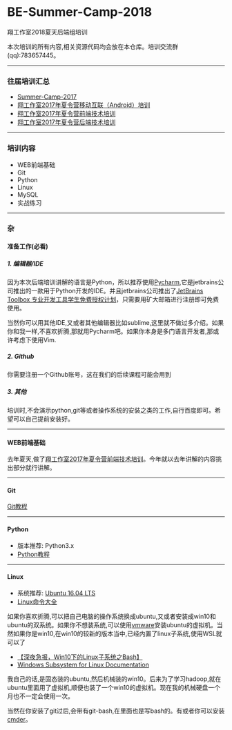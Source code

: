 # BE-Summer-Camp-2018
翔工作室2018夏天后端组培训

本次培训的所有内容,相关资源代码均会放在本仓库。培训交流群(qq):783657445。

********************
### 往届培训汇总

- [Summer-Camp-2017](https://github.com/cumtflyingstudio/Summer-Camp-2017)
- [翔工作室2017年夏令营移动互联（Android）培训](https://github.com/cumtflyingstudio/ME-Summer-Camp-2017)
- [翔工作室2017年夏令营前端技术培训](https://github.com/cumtflyingstudio/FE-Summer-Camp-2017)
- [翔工作室2017年夏令营后端技术培训](https://github.com/cumtflyingstudio/BE-Summer-Camp-2017)

********************
### 培训内容

- WEB前端基础
- Git
- Python
- Linux
- MySQL
- 实战练习

********************
### 杂

#### 准备工作(必看)

##### 1. 编辑器/IDE

因为本次后端培训讲解的语言是Python，所以推荐使用[Pycharm](https://www.jetbrains.com/pycharm/),它是jetbrains公司推出的一款用于Python开发的IDE。并且jetbrains公司推出了[JetBrains Toolbox 专业开发工具学生免费授权计划](https://www.jetbrains.com/zh/student/)，只需要用矿大邮箱进行注册即可免费使用。

当然你可以用其他IDE,又或者其他编辑器比如sublime,这里就不做过多介绍。如果你和我一样,不喜欢折腾,那就用Pycharm吧。如果你本身是多门语言开发者,那或许考虑下使用Vim.

##### 2. Github
你需要注册一个Github账号，这在我们的后续课程可能会用到

##### 3. 其他
培训时,不会演示python,git等或者操作系统的安装之类的工作,自行百度即可。希望可以自己提前安装好。

******************
#### WEB前端基础

去年夏天,做了[翔工作室2017年夏令营前端技术培训](https://github.com/cumtflyingstudio/FE-Summer-Camp-2017)。今年就以去年讲解的内容挑出部分就行讲解。

******************
#### Git
[Git教程](https://github.com/cumtflyingstudio/BE-Summer-Camp-2018/edit/master/README.md)

******************
#### Python
- 版本推荐: Python3.x
- [Python教程](https://github.com/cumtflyingstudio/BE-Summer-Camp-2018/edit/master/README.md)

******************
#### Linux
- 系统推荐: [Ubuntu 16.04 LTS](https://www.ubuntu.com/download/alternative-downloads)
- [Linux命令大全](http://man.linuxde.net/)

如果你喜欢折腾,可以把自己电脑的操作系统换成ubuntu,又或者安装成win10和ubuntu的双系统。如果你不想装系统,可以使用[vmware](https://www.vmware.com/)安装ubuntu的虚拟机。当然如果你是win10,在win10的较新的版本当中,已经内置了linux子系统,使用WSL就可以了
  - [【深夜急报，Win10下的Linux子系统之Bash】](http://www.cnblogs.com/micro-chen/p/5437316.html)
  - [Windows Subsystem for Linux Documentation](https://docs.microsoft.com/zh-cn/windows/wsl/about)

我自己的话,是固态装的ubuntu,然后机械装的win10。后来为了学习hadoop,就在ubuntu里面用了虚拟机,顺便也装了一个win10的虚拟机。现在我的机械硬盘一个月也不一定会使用一次。

当然在你安装了git过后,会带有git-bash,在里面也是写bash的。有或者你可以安装[cmder](http://www.cnblogs.com/jadeboy/p/5132423.html)。
 
